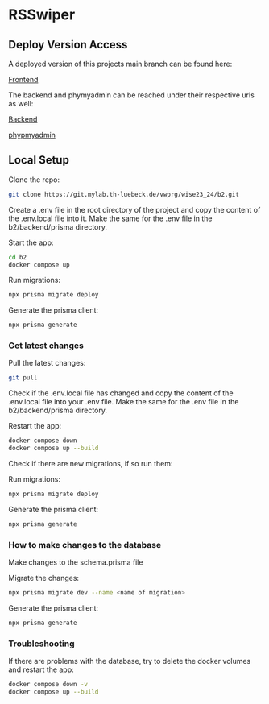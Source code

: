 # RSSwiper

## Deploy Version Access
A deployed version of this projects main branch can be found here:

[Frontend](https://b2.vwprg.mylab.th-luebeck.de/)


The backend and phymyadmin can be reached under their respective urls as well:

[Backend](https://b2-backend.vwprg.mylab.th-luebeck.de/)

[phypmyadmin](https://phpmyadmin.vwprg.mylab.th-luebeck.de/)




## Local Setup

Clone the repo: 
```bash
git clone https://git.mylab.th-luebeck.de/vwprg/wise23_24/b2.git
```

Create a .env file in the root directory of the project and copy the content of the .env.local file into it. 
Make the same for the .env file in the b2/backend/prisma directory.

Start the app:
```bash
cd b2
docker compose up
```

Run migrations:
```bash
npx prisma migrate deploy
```


Generate the prisma client:
```bash
npx prisma generate
```

### Get latest changes

Pull the latest changes:
```bash
git pull
```

Check if the .env.local file has changed and copy the content of the .env.local file into your .env file.
Make the same for the .env file in the b2/backend/prisma directory.

Restart the app:
```bash
docker compose down
docker compose up --build
```

Check if there are new migrations, if so run them:

Run migrations:
```bash
npx prisma migrate deploy
```

Generate the prisma client:
```bash
npx prisma generate
```

### How to make changes to the database

Make changes to the schema.prisma file

Migrate the changes:
```bash
npx prisma migrate dev --name <name of migration>
```

Generate the prisma client:
```bash
npx prisma generate
```

### Troubleshooting

If there are problems with the database, try to delete the docker volumes and restart the app:
```bash
docker compose down -v
docker compose up --build
```

